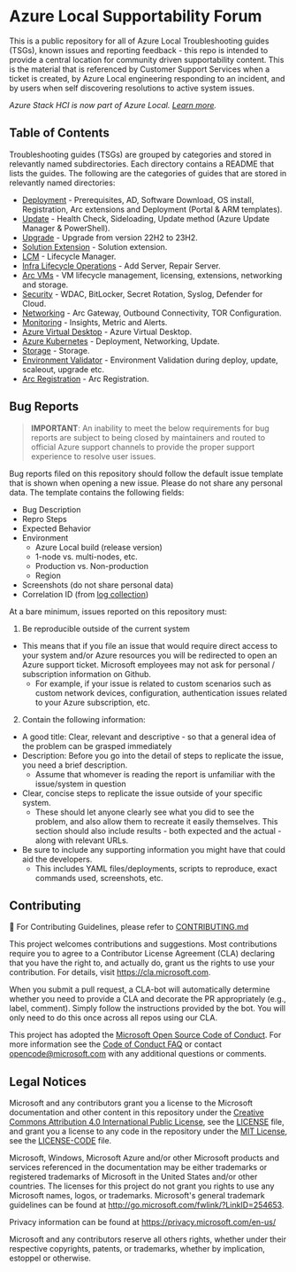 # Azure Local Supportability Forum
This is a public repository for all of Azure Local Troubleshooting guides (TSGs), known issues and reporting feedback - this repo is intended to provide a central location for community driven supportability content. This is the material that is referenced by Customer Support Services when a ticket is created, by Azure Local engineering responding to an incident, and by users when self discovering resolutions to active system issues.

_Azure Stack HCI is now part of Azure Local. [Learn more](https://aka.ms/azloc-promo)._ 

## Table of Contents
Troubleshooting guides (TSGs) are grouped by categories and stored in relevantly named subdirectories. Each directory contains a README that lists the guides. The following are the categories of guides that are stored in relevantly named directories:

* [Deployment](./TSG/Deployment/README.md) - Prerequisites, AD, Software Download, OS install, Registration, Arc extensions and Deployment (Portal & ARM templates).
* [Update](./TSG/Update/README.md) - Health Check, Sideloading, Update method (Azure Update Manager & PowerShell).
* [Upgrade](./TSG/Upgrade/README.md) - Upgrade from version 22H2 to 23H2.
* [Solution Extension](./TSG/SolutionExtension/README.md) - Solution extension.
* [LCM](./TSG/LCM/README.md) - Lifecycle Manager.
* [Infra Lifecycle Operations](./TSG/Lifecycle/README.md) - Add Server, Repair Server.
* [Arc VMs](./TSG/ArcVMs/README.md) - VM lifecycle management, licensing, extensions, networking and storage.
* [Security](./TSG/Security/README.md) - WDAC, BitLocker, Secret Rotation, Syslog, Defender for Cloud.
* [Networking](./TSG/Networking/README.md) - Arc Gateway, Outbound Connectivity, TOR Configuration.
* [Monitoring](./TSG/Monitoring/README.md) - Insights, Metric and Alerts.
* [Azure Virtual Desktop](./TSG/AVD/README.md) - Azure Virtual Desktop.
* [Azure Kubernetes](./TSG/AKS/README.md) - Deployment, Networking, Update.
* [Storage](./TSG/Storage/README.md) - Storage.
* [Environment Validator](./TSG/EnvironmentValidator/README.md) - Environment Validation during deploy, update, scaleout, upgrade etc.
* [Arc Registration](./TSG/ArcRegistration/README.md) - Arc Registration.

## Bug Reports

> **IMPORTANT**: An inability to meet the below requirements for bug reports are subject to being closed by maintainers and routed to official Azure support channels to provide the proper support experience to resolve user issues.

Bug reports filed on this repository should follow the default issue template that is shown when opening a new issue. Please do not share any personal data. The template contains the following fields:

* Bug Description
* Repro Steps
* Expected Behavior
* Environment
  * Azure Local build (release version)
  * 1-node vs. multi-nodes, etc.
  * Production vs. Non-production
  * Region
* Screenshots (do not share personal data)
* Correlation ID (from [log collection](https://learn.microsoft.com/azure/azure-local/manage/get-support-for-deployment-issues#perform-standalone-log-collection))
  
At a bare minimum, issues reported on this repository must:

1. Be reproducible outside of the current system

* This means that if you file an issue that would require direct access to your system and/or Azure resources you will be redirected to open an Azure support ticket. Microsoft employees may not ask for personal / subscription information on Github.
  * For example, if your issue is related to custom scenarios such as custom network devices, configuration, authentication issues related to your Azure subscription, etc.

2. Contain the following information:

* A good title: Clear, relevant and descriptive - so that a general idea of the problem can be grasped immediately
* Description: Before you go into the detail of steps to replicate the issue, you need a brief description.
  * Assume that whomever is reading the report is unfamiliar with the issue/system in question
* Clear, concise steps to replicate the issue outside of your specific system.
  * These should let anyone clearly see what you did to see the problem, and also allow them to recreate it easily themselves. This section should also include results - both expected and the actual - along with relevant URLs.
* Be sure to include any supporting information you might have that could aid the developers.
  * This includes YAML files/deployments, scripts to reproduce, exact commands used, screenshots, etc.

## Contributing

📝 For Contributing Guidelines, please refer to [CONTRIBUTING.md](./CONTRIBUTING.md)

This project welcomes contributions and suggestions.  Most contributions require you to agree to a
Contributor License Agreement (CLA) declaring that you have the right to, and actually do, grant us
the rights to use your contribution. For details, visit https://cla.microsoft.com.

When you submit a pull request, a CLA-bot will automatically determine whether you need to provide
a CLA and decorate the PR appropriately (e.g., label, comment). Simply follow the instructions
provided by the bot. You will only need to do this once across all repos using our CLA.

This project has adopted the [Microsoft Open Source Code of Conduct](https://opensource.microsoft.com/codeofconduct/).
For more information see the [Code of Conduct FAQ](https://opensource.microsoft.com/codeofconduct/faq/) or
contact [opencode@microsoft.com](mailto:opencode@microsoft.com) with any additional questions or comments.

## Legal Notices

Microsoft and any contributors grant you a license to the Microsoft documentation and other content
in this repository under the [Creative Commons Attribution 4.0 International Public License](https://creativecommons.org/licenses/by/4.0/legalcode),
see the [LICENSE](LICENSE) file, and grant you a license to any code in the repository under the [MIT License](https://opensource.org/licenses/MIT), see the
[LICENSE-CODE](LICENSE-CODE) file.

Microsoft, Windows, Microsoft Azure and/or other Microsoft products and services referenced in the documentation
may be either trademarks or registered trademarks of Microsoft in the United States and/or other countries.
The licenses for this project do not grant you rights to use any Microsoft names, logos, or trademarks.
Microsoft's general trademark guidelines can be found at http://go.microsoft.com/fwlink/?LinkID=254653.

Privacy information can be found at https://privacy.microsoft.com/en-us/

Microsoft and any contributors reserve all others rights, whether under their respective copyrights, patents,
or trademarks, whether by implication, estoppel or otherwise.
